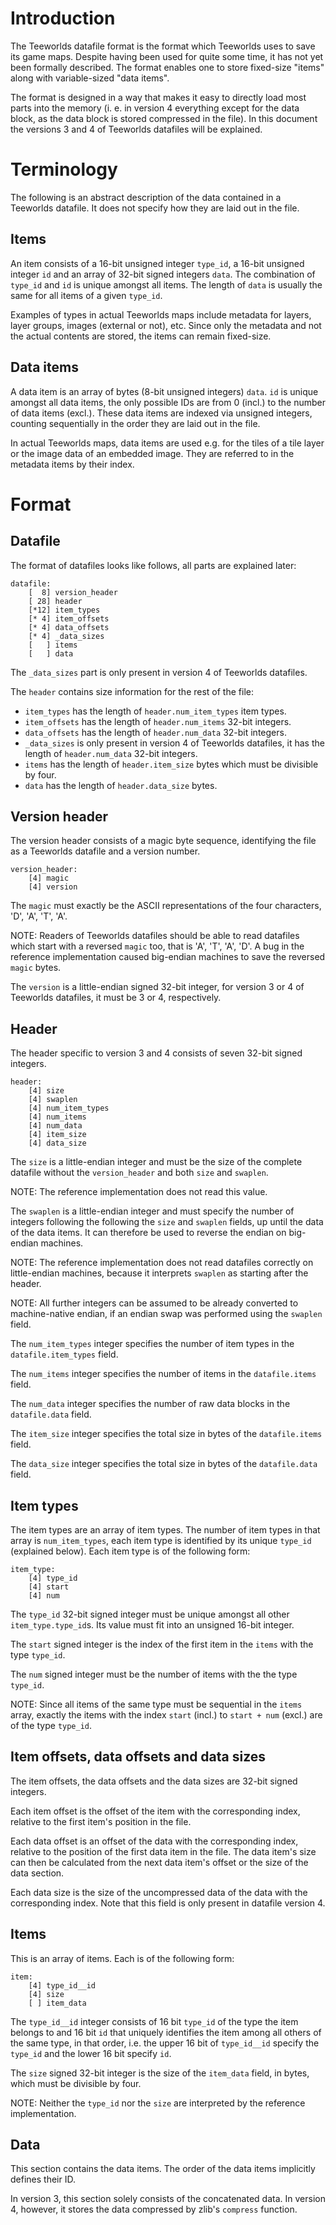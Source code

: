 Introduction
============

The Teeworlds datafile format is the format which Teeworlds uses to save its
game maps. Despite having been used for quite some time, it has not yet been
formally described. The format enables one to store fixed-size "items" along
with variable-sized "data items".

The format is designed in a way that makes it easy to directly load most parts
into the memory (i. e. in version 4 everything except for the data block, as
the data block is stored compressed in the file). In this document the versions
3 and 4 of Teeworlds datafiles will be explained.


Terminology
===========

The following is an abstract description of the data contained in a Teeworlds
datafile. It does not specify how they are laid out in the file.

Items
-----

An item consists of a 16-bit unsigned integer `type_id`, a 16-bit unsigned
integer `id` and an array of 32-bit signed integers `data`. The combination of
`type_id` and `id` is unique amongst all items. The length of `data` is usually
the same for all items of a given `type_id`.

Examples of types in actual Teeworlds maps include metadata for layers, layer
groups, images (external or not), etc. Since only the metadata and not the
actual contents are stored, the items can remain fixed-size.

Data items
----------

A data item is an array of bytes (8-bit unsigned integers) `data`. `id` is
unique amongst all data items, the only possible IDs are from 0 (incl.) to the
number of data items (excl.). These data items are indexed via unsigned
integers, counting sequentially in the order they are laid out in the file.

In actual Teeworlds maps, data items are used e.g. for the tiles of a tile
layer or the image data of an embedded image. They are referred to in the
metadata items by their index.


Format
======

Datafile
--------

The format of datafiles looks like follows, all parts are explained later:

    datafile:
        [  8] version_header
        [ 28] header
        [*12] item_types
        [* 4] item_offsets
        [* 4] data_offsets
        [* 4] _data_sizes
        [   ] items
        [   ] data

The `_data_sizes` part is only present in version 4 of Teeworlds datafiles.

The `header` contains size information for the rest of the file:

- `item_types` has the length of `header.num_item_types` item types.
- `item_offsets` has the length of `header.num_items` 32-bit integers.
- `data_offsets` has the length of `header.num_data` 32-bit integers.
- `_data_sizes` is only present in version 4 of Teeworlds datafiles, it has the
  length of `header.num_data` 32-bit integers.
- `items` has the length of `header.item_size` bytes which must be divisible by
  four.
- `data` has the length of `header.data_size` bytes.


Version header
--------------

The version header consists of a magic byte sequence, identifying the file as a
Teeworlds datafile and a version number.

    version_header:
        [4] magic
        [4] version

The `magic` must exactly be the ASCII representations of the four characters,
'D', 'A', 'T', 'A'.

NOTE: Readers of Teeworlds datafiles should be able to read datafiles which
start with a reversed `magic` too, that is 'A', 'T', 'A', 'D'. A bug in the
reference implementation caused big-endian machines to save the reversed
`magic` bytes.

The `version` is a little-endian signed 32-bit integer, for version 3 or 4 of
Teeworlds datafiles, it must be 3 or 4, respectively.


Header
------

The header specific to version 3 and 4 consists of seven 32-bit signed
integers.

    header:
        [4] size
        [4] swaplen
        [4] num_item_types
        [4] num_items
        [4] num_data
        [4] item_size
        [4] data_size

The `size` is a little-endian integer and must be the size of the complete
datafile without the `version_header` and both `size` and `swaplen`.

NOTE: The reference implementation does not read this value.

The `swaplen` is a little-endian integer and must specify the number of
integers following the following the `size` and `swaplen` fields, up until the
data of the data items. It can therefore be used to reverse the endian on
big-endian machines.

NOTE: The reference implementation does not read datafiles correctly on
little-endian machines, because it interprets `swaplen` as starting after the
header.

NOTE: All further integers can be assumed to be already converted to
machine-native endian, if an endian swap was performed using the `swaplen`
field.

The `num_item_types` integer specifies the number of item types in the
`datafile.item_types` field.

The `num_items` integer specifies the number of items in the `datafile.items`
field.

The `num_data` integer specifies the number of raw data blocks in the
`datafile.data` field.

The `item_size` integer specifies the total size in bytes of the
`datafile.items` field.

The `data_size` integer specifies the total size in bytes of the
`datafile.data` field.


Item types
----------

The item types are an array of item types. The number of item types in that
array is `num_item_types`, each item type is identified by its unique `type_id`
(explained below). Each item type is of the following form:

    item_type:
        [4] type_id
        [4] start
        [4] num

The `type_id` 32-bit signed integer must be unique amongst all other
`item_type.type_id`s. Its value must fit into an unsigned 16-bit integer.

The `start` signed integer is the index of the first item in the `items` with
the type `type_id`.

The `num` signed integer must be the number of items with the the type
`type_id`.

NOTE: Since all items of the same type must be sequential in the `items` array,
exactly the items with the index `start` (incl.) to `start + num` (excl.) are
of the type `type_id`.


Item offsets, data offsets and data sizes
-----------------------------------------

The item offsets, the data offsets and the data sizes are 32-bit signed
integers.

Each item offset is the offset of the item with the corresponding index,
relative to the first item's position in the file.

Each data offset is an offset of the data with the corresponding index,
relative to the position of the first data item in the file. The data item's
size can then be calculated from the next data item's offset or the size of the
data section.

Each data size is the size of the uncompressed data of the data with the
corresponding index. Note that this field is only present in datafile version
4.


Items
-----

This is an array of items. Each is of the following form:

    item:
        [4] type_id__id
        [4] size
        [ ] item_data

The `type_id__id` integer consists of 16 bit `type_id` of the type the item
belongs to and 16 bit `id` that uniquely identifies the item among all others
of the same type, in that order, i.e. the upper 16 bit of `type_id__id` specify
the `type_id` and the lower 16 bit specify `id`.

The `size` signed 32-bit integer is the size of the `item_data` field, in
bytes, which must be divisible by four.

NOTE: Neither the `type_id` nor the `size` are interpreted by the reference
implementation.


Data
----

This section contains the data items. The order of the data items implicitly
defines their ID.

In version 3, this section solely consists of the concatenated data. In version
4, however, it stores the data compressed by zlib's `compress` function.
